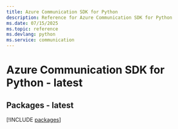 ```yaml
---
title: Azure Communication SDK for Python
description: Reference for Azure Communication SDK for Python
ms.date: 07/15/2025
ms.topic: reference
ms.devlang: python
ms.service: communication
---
```

# Azure Communication SDK for Python - latest
## Packages - latest
[!INCLUDE [packages](communication-index.md)]
